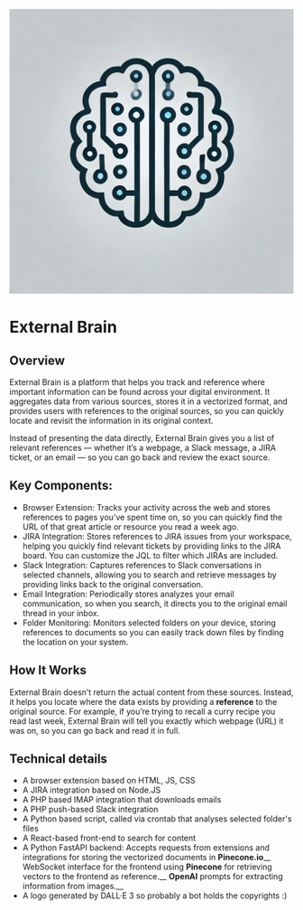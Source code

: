 ![Logo](logo.webp)

# External Brain

## Overview

External Brain is a platform that helps you track and reference where important information can be found across your digital environment. It aggregates data from various sources, stores it in a vectorized format, and provides users with references to the original sources, so you can quickly locate and revisit the information in its original context.

Instead of presenting the data directly, External Brain gives you a list of relevant references — whether it’s a webpage, a Slack message, a JIRA ticket, or an email — so you can go back and review the exact source.

## Key Components:

- Browser Extension: Tracks your activity across the web and stores references to pages you’ve spent time on, so you can quickly find the URL of that great article or resource you read a week ago.
- JIRA Integration: Stores references to JIRA issues from your workspace, helping you quickly find relevant tickets by providing links to the JIRA board. You can customize the JQL to filter which JIRAs are included.
- Slack Integration: Captures references to Slack conversations in selected channels, allowing you to search and retrieve messages by providing links back to the original conversation.
- Email Integration: Periodically stores analyzes your email communication, so when you search, it directs you to the original email thread in your inbox.
- Folder Monitoring: Monitors selected folders on your device, storing references to documents so you can easily track down files by finding the location on your system.

## How It Works

External Brain doesn’t return the actual content from these sources. Instead, it helps you locate where the data exists by providing a **reference** to the original source. For example, if you’re trying to recall a curry recipe you read last week, External Brain will tell you exactly which webpage (URL) it was on, so you can go back and read it in full.

## Technical details

- A browser extension based on HTML, JS, CSS
- A JIRA integration based on Node.JS
- A PHP based IMAP integration that downloads emails
- A PHP push-based Slack integration
- A Python based script, called via crontab that analyses selected folder's files
- A React-based front-end to search for content
- A Python FastAPI backend:
  Accepts requests from extensions and integrations for storing the vectorized documents in **Pinecone.io**__
  WebSocket interface for the frontend using **Pinecone** for retrieving vectors to the frontend as reference.__
  **OpenAI** prompts for extracting information from images.__
- A logo generated by DALL·E 3 so probably a bot holds the copyrights :)
